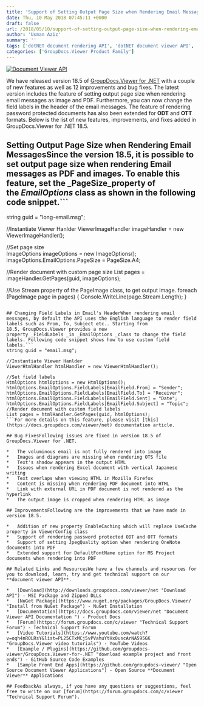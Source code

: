 ```yaml
---
title: 'Support of Setting Output Page Size when Rendering Email Messages in GroupDocs.Viewer for .NET 18.5'
date: Thu, 10 May 2018 07:45:11 +0000
draft: false
url: /2018/05/10/support-of-setting-output-page-size-when-rendering-email-messages-in-groupdocs.viewer-for-.net-18.5/
author: 'Usman Aziz'
summary: ''
tags: ['dotNET document rendering API', 'dotNET document viewer API', 'asp.net document viewer API', 'C# document viewer API', 'document rendering API', 'GroupDocs.Viewer for .NET Releases']
categories: ['GroupDocs.Viewer Product Family']
---
```


[![Document Viewer API](https://blog.groupdocs.com/wp-content/uploads/sites/4/2016/11/groupdocs-viewer-net.png)](https://www.groupdocs.com/products/viewer/net)

We have released version 18.5 of [GroupDocs.Viewer for .NET](https://products.groupdocs.com/viewer/net) with a couple of new features as well as 12 improvements and bug fixes. The latest version includes the feature of setting output page size when rendering email messages as image and PDF. Furthermore, you can now change the field labels in the header of the email messages. The feature of rendering password protected documents has also been extended for **ODT** and **OTT** formats. Below is the list of new features, improvements, and fixes added in GroupDocs.Viewer for .NET 18.5.

## Setting Output Page Size when Rendering Email MessagesSince the version 18.5, it is possible to set output page size when rendering Email messages as PDF and images. To enable this feature, set the _PageSize_property of the _EmailOptions_ class as shown in the following code snippet.```
string guid = "long-email.msg";
   
//Instantiate Viewer Hanlder 
ViewerImageHandler imageHandler = new ViewerImageHandler();
   
//Set page size  
ImageOptions imageOptions = new ImageOptions();
imageOptions.EmailOptions.PageSize = PageSize.A4;
  
//Render document with custom page size
List pages = imageHandler.GetPages(guid, imageOptions);
  
//Use Stream property of the PageImage class, to get output image.
foreach (PageImage page in pages)
{
    Console.WriteLine(page.Stream.Length);
}
```For more details on this feature, please visit [this](https://docs.groupdocs.com/viewer/net) documentation article.

## Changing Field Labels in Email's HeaderWhen rendering email messages, by default the API uses the English language to render field labels such as From, To, Subject etc.. Starting from 18.5, GroupDocs.Viewer provides a new property _FieldLabels _in _EmailOptions _class to change the field labels. Following code snippet shows how to use custom field labels.```
string guid = "email.msg";

//Instantiate Viewer Hanlder 
ViewerHtmlHandler htmlHandler = new ViewerHtmlHandler();

//Set field labels 
HtmlOptions htmlOptions = new HtmlOptions();
htmlOptions.EmailOptions.FieldLabels[EmailField.From] = "Sender";
htmlOptions.EmailOptions.FieldLabels[EmailField.To] = "Receiver";
htmlOptions.EmailOptions.FieldLabels[EmailField.Sent] = "Date";
htmlOptions.EmailOptions.FieldLabels[EmailField.Subject] = "Topic";
//Render document with custom field labels
List pages = htmlHandler.GetPages(guid, htmlOptions);
```For more details on this feature, please visit [this](https://docs.groupdocs.com/viewer/net) documentation article.

## Bug FixesFollowing issues are fixed in version 18.5 of GroupDocs.Viewer for .NET.

*   The voluminous email is not fully rendered into image
*   Images and diagrams are missing when rendering OTS file
*   Text's shadow appears in the output HTML
*   Issues when rendering Excel document with vertical Japanese writing
*   Text overlaps when viewing HTML in Mozilla Firefox
*   Content is missing when rendering PDF document into HTML
*   Link with external URL in PDF document is not rendered as the hyperlink
*   The output image is cropped when rendering HTML as image

## ImprovementsFollowing are the improvements that we have made in version 18.5.

*   Addition of new property EnableCaching which will replace UseCache property in ViewerConfig class
*   Support of rendering password protected ODT and OTT formats
*   Support of setting JpegQuality option when rendering OneNote documents into PDF
*   Extended support for DefaultFontName option for MS Project documents when rendering into PDF

## Related Links and ResourcesWe have a few channels and resources for you to download, learn, try and get technical support on our **document viewer API**.

*   [Download](http://downloads.groupdocs.com/viewer/net "Download API") - MSI Package and Zipped DLLs
*   [NuGet Package](https://www.nuget.org/packages/GroupDocs.Viewer/ "Install from NuGet Package") - NuGet Installation
*   [Documentation](https://docs.groupdocs.com/viewer/net "Document Viewer API Documentation ") - Product Docs
*   [Forum](https://forum.groupdocs.com/c/viewer "Technical Support Forum") - Technical Support Forum
*   [Video Tutorials](https://www.youtube.com/watch?v=oqh4nROLRsY&list=PL25CTxMCj5vPVahuYtHx0uscArNA595GK "GroupDocs.Viewer video tutorials") - YouTube Videos
*   [Example / Plugins](https://github.com/groupdocs-viewer/GroupDocs.Viewer-for-.NET "download example project and front ends") - GitHub Source Code Examples
*   [Sample Front End Apps](https://github.com/groupdocs-viewer/ "Open Source Document Viewer Applications") - Open Source **Document Viewer** Applications

## FeedbackAs always, if you have any questions or suggestions, feel free to write on our [forum](https://forum.groupdocs.com/c/viewer "Technical Support Forum").





